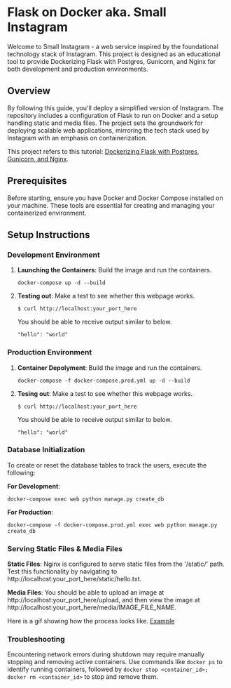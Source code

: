 # Flask on Docker aka. Small Instagram

Welcome to Small Instagram - a web service inspired by the foundational technology stack of Instagram. This project is designed as an educational tool to provide Dockerizing Flask with Postgres, Gunicorn, and Nginx for both development and production environments.

## Overview

By following this guide, you'll deploy a simplified version of Instagram. The repository includes a configuration of Flask to run on Docker and a setup handling static and media files. The project sets the groundwork for deploying scalable web applications, mirroring the tech stack used by Instagram with an emphasis on containerization.

This project refers to this tutorial: [Dockerizing Flask with Postgres, Gunicorn, and Nginx](https://testdriven.io/blog/dockerizing-flask-with-postgres-gunicorn-and-nginx/).

## Prerequisites

Before starting, ensure you have Docker and Docker Compose installed on your machine. These tools are essential for creating and managing your containerized environment.

## Setup Instructions

### Development Environment

1. **Launching the Containers**: Build the image and run the containers.
   ```
   docker-compose up -d --build
   ```
2. **Testing out**: Make a test to see whether this webpage works.
   ```
   $ curl http://localhost:your_port_here
   ```
   You should be able to receive output similar to below.
   ```
   "hello": "world"
   ```
### Production Environment

1. **Container Depolyment**: Build the image and run the containers.
   ```
   docker-compose -f docker-compose.prod.yml up -d --build
   ```
2. **Tesing out**: Make a test to see whether this webpage works.
   ``` 
   $ curl http://localhost:your_port_here
   ```
   You should be able to receive output similar to below.
   ```
   "hello": "world"
   ```
### Database Initialization 

To create or reset the database tables to track the users, execute the following:

**For Development**:
```
docker-compose exec web python manage.py create_db
```
**For Production**:
```
docker-compose -f docker-compose.prod.yml exec web python manage.py create_db
```
### Serving Static Files & Media Files

**Static Files**:
Nginx is configured to serve static files from the '/static/' path. Test this functionality by navigating to http://localhost:your_port_here/static/hello.txt.

**Media Files**:
You should be able to upload an image at http://localhost:your_port_here/upload, and then view the image at http://localhost:your_port_here/media/IMAGE_FILE_NAME.

Here is a gif showing how the process looks like. 
[Example](https://github.com/danzhechen/flask-on-docker/blob/main/Example.gif)

### Troubleshooting

Encountering network errors during shutdown may require manually stopping and removing active containers. Use commands like `docker ps` to identify running containers, followed by `docker stop <container_id>; docker rm <container_id>` to stop and remove them.
